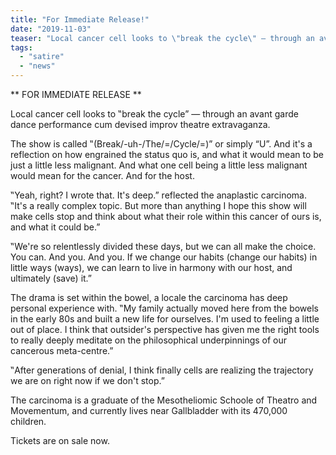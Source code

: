 ```yaml
---
title: "For Immediate Release!"
date: "2019-11-03"
teaser: "Local cancer cell looks to \"break the cycle\" — through an avant garde dance performance cum devised improv theatre extravaganza."
tags: 
  - "satire"
  - "news"
---
```


** FOR IMMEDIATE RELEASE **

Local cancer cell looks to ‟break the cycle” — through an avant garde dance performance cum devised improv theatre extravaganza.

The show is called ‟(Break/-uh-/The/=/Cycle/=)” or simply “U”. And it's a reflection on how engrained the status quo is, and what it would mean to be just a little less malignant. And what one cell being a little less malignant would mean for the cancer. And for the host.

‟Yeah, right? I wrote that. It's deep.” reflected the anaplastic carcinoma. ‟It's a really complex topic. But more than anything I hope this show will make cells stop and think about what their role within this cancer of ours is, and what it could be.”

‟We're so relentlessly divided these days, but we can all make the choice. You can. And you. And you. If we change our habits (change our habits) in little ways (ways), we can learn to live in harmony with our host, and ultimately (save) it.”

The drama is set within the bowel, a locale the carcinoma has deep personal experience with. ‟My family actually moved here from the bowels in the early 80s and built a new life for ourselves. I'm used to feeling a little out of place. I think that outsider's perspective has given me the right tools to really deeply meditate on the philosophical underpinnings of our cancerous meta-centre.”

‟After generations of denial, I think finally cells are realizing the trajectory we are on right now if we don't stop.”

The carcinoma is a graduate of the Mesotheliomic Schoole of Theatro and Movementum, and currently lives near Gallbladder with its 470,000 children.

Tickets are on sale now.